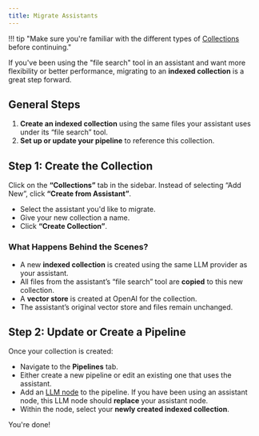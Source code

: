 ```yaml
---
title: Migrate Assistants
---
```


!!! tip "Make sure you're familiar with the different types of [Collections][collections] before continuing."

If you've been using the "file search" tool in an assistant and want more flexibility or better performance, migrating to an **indexed collection** is a great step forward.

## General Steps

1. **Create an indexed collection** using the same files your assistant uses under its “file search” tool.
2. **Set up or update your pipeline** to reference this collection.

## Step 1: Create the Collection

Click on the **“Collections”** tab in the sidebar. Instead of selecting “Add New”, click **“Create from Assistant”**.

- Select the assistant you'd like to migrate.
- Give your new collection a name.
- Click **“Create Collection”**.

### What Happens Behind the Scenes?

- A new **indexed collection** is created using the same LLM provider as your assistant.
- All files from the assistant’s “file search” tool are **copied** to this new collection.
- A **vector store** is created at OpenAI for the collection.
- The assistant’s original vector store and files remain unchanged.

## Step 2: Update or Create a Pipeline

Once your collection is created:

- Navigate to the **Pipelines** tab.
- Either create a new pipeline or edit an existing one that uses the assistant.
- Add an [LLM node][llm-node] to the pipeline. If you have been using an assistant node, this LLM node should **replace** your assistant node.
- Within the node, select your **newly created indexed collection**.

You're done!

[collections]: ../concepts/collections/index.md  
[llm-node]: ../concepts/pipelines/nodes.md#llm

